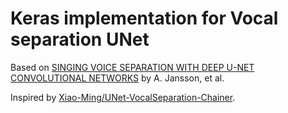 # Keras implementation for Vocal separation UNet

Based on [SINGING VOICE SEPARATION WITH DEEP U-NET CONVOLUTIONAL NETWORKS](https://ismir2017.smcnus.org/wp-content/uploads/2017/10/171_Paper.pdf) by A. Jansson, et al.

Inspired by [Xiao-Ming/UNet-VocalSeparation-Chainer](https://github.com/Xiao-Ming/UNet-VocalSeparation-Chainer).
